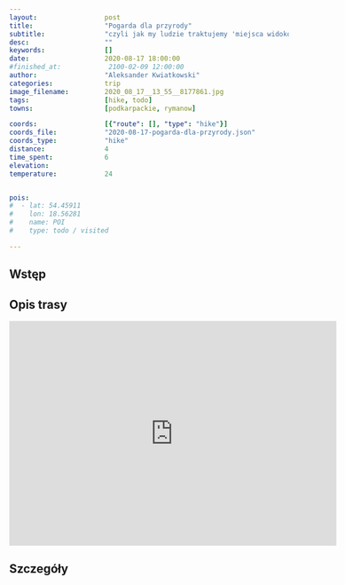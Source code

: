```yaml
---
layout:                 post
title:                  "Pogarda dla przyrody"
subtitle:               "czyli jak my ludzie traktujemy 'miejsca widokowe'"
desc:                   ""
keywords:               []
date:                   2020-08-17 18:00:00
#finished_at:            2100-02-09 12:00:00
author:                 "Aleksander Kwiatkowski"
categories:             trip
image_filename:         2020_08_17__13_55__8177861.jpg
tags:                   [hike, todo]
towns:                  [podkarpackie, rymanow]

coords:                 [{"route": [], "type": "hike"}]
coords_file:            "2020-08-17-pogarda-dla-przyrody.json"
coords_type:            "hike"
distance:               4
time_spent:             6
elevation:              
temperature:            24


pois:
#  - lat: 54.45911
#    lon: 18.56281
#    name: POI
#    type: todo / visited

---
```



## Wstęp

## Opis trasy

<iframe height='405' width='590' frameborder='0' allowtransparency='true' scrolling='no' src='https://www.strava.com/activities/3966854601/embed/6d43b32003dab486f89da42387502a23ebf503b4'></iframe>

## Szczegóły
